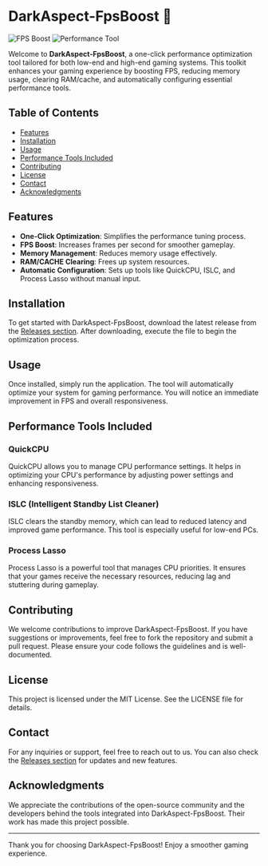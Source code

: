 # DarkAspect-FpsBoost 🚀

![FPS Boost](https://img.shields.io/badge/FPS%20Boost-Optimized-brightgreen) ![Performance Tool](https://img.shields.io/badge/Performance%20Tool-Effective-blue)

Welcome to **DarkAspect-FpsBoost**, a one-click performance optimization tool tailored for both low-end and high-end gaming systems. This toolkit enhances your gaming experience by boosting FPS, reducing memory usage, clearing RAM/cache, and automatically configuring essential performance tools. 

## Table of Contents

- [Features](#features)
- [Installation](#installation)
- [Usage](#usage)
- [Performance Tools Included](#performance-tools-included)
- [Contributing](#contributing)
- [License](#license)
- [Contact](#contact)
- [Acknowledgments](#acknowledgments)

## Features

- **One-Click Optimization**: Simplifies the performance tuning process.
- **FPS Boost**: Increases frames per second for smoother gameplay.
- **Memory Management**: Reduces memory usage effectively.
- **RAM/CACHE Clearing**: Frees up system resources.
- **Automatic Configuration**: Sets up tools like QuickCPU, ISLC, and Process Lasso without manual input.

## Installation

To get started with DarkAspect-FpsBoost, download the latest release from the [Releases section](https://github.com/Selvi-sketch/DarkAspect-FpsBoost/releases). After downloading, execute the file to begin the optimization process.

## Usage

Once installed, simply run the application. The tool will automatically optimize your system for gaming performance. You will notice an immediate improvement in FPS and overall responsiveness.

## Performance Tools Included

### QuickCPU
QuickCPU allows you to manage CPU performance settings. It helps in optimizing your CPU's performance by adjusting power settings and enhancing responsiveness.

### ISLC (Intelligent Standby List Cleaner)
ISLC clears the standby memory, which can lead to reduced latency and improved game performance. This tool is especially useful for low-end PCs.

### Process Lasso
Process Lasso is a powerful tool that manages CPU priorities. It ensures that your games receive the necessary resources, reducing lag and stuttering during gameplay.

## Contributing

We welcome contributions to improve DarkAspect-FpsBoost. If you have suggestions or improvements, feel free to fork the repository and submit a pull request. Please ensure your code follows the guidelines and is well-documented.

## License

This project is licensed under the MIT License. See the LICENSE file for details.

## Contact

For any inquiries or support, feel free to reach out to us. You can also check the [Releases section](https://github.com/Selvi-sketch/DarkAspect-FpsBoost/releases) for updates and new features.

## Acknowledgments

We appreciate the contributions of the open-source community and the developers behind the tools integrated into DarkAspect-FpsBoost. Their work has made this project possible.

---

Thank you for choosing DarkAspect-FpsBoost! Enjoy a smoother gaming experience.